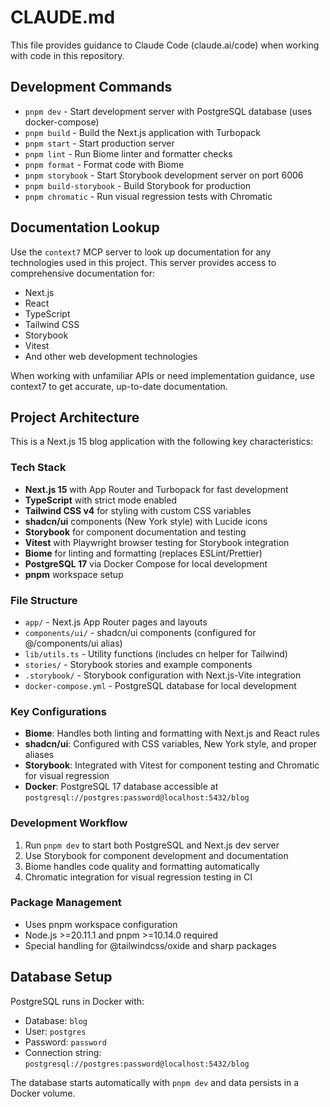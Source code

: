 # CLAUDE.md

This file provides guidance to Claude Code (claude.ai/code) when working with code in this repository.

## Development Commands

- `pnpm dev` - Start development server with PostgreSQL database (uses docker-compose)
- `pnpm build` - Build the Next.js application with Turbopack
- `pnpm start` - Start production server
- `pnpm lint` - Run Biome linter and formatter checks
- `pnpm format` - Format code with Biome
- `pnpm storybook` - Start Storybook development server on port 6006
- `pnpm build-storybook` - Build Storybook for production
- `pnpm chromatic` - Run visual regression tests with Chromatic

## Documentation Lookup

Use the `context7` MCP server to look up documentation for any technologies used in this project. This server provides access to comprehensive documentation for:
- Next.js
- React
- TypeScript
- Tailwind CSS
- Storybook
- Vitest
- And other web development technologies

When working with unfamiliar APIs or need implementation guidance, use context7 to get accurate, up-to-date documentation.

## Project Architecture

This is a Next.js 15 blog application with the following key characteristics:

### Tech Stack
- **Next.js 15** with App Router and Turbopack for fast development
- **TypeScript** with strict mode enabled
- **Tailwind CSS v4** for styling with custom CSS variables
- **shadcn/ui** components (New York style) with Lucide icons
- **Storybook** for component documentation and testing
- **Vitest** with Playwright browser testing for Storybook integration
- **Biome** for linting and formatting (replaces ESLint/Prettier)
- **PostgreSQL 17** via Docker Compose for local development
- **pnpm** workspace setup

### File Structure
- `app/` - Next.js App Router pages and layouts
- `components/ui/` - shadcn/ui components (configured for @/components/ui alias)
- `lib/utils.ts` - Utility functions (includes cn helper for Tailwind)
- `stories/` - Storybook stories and example components
- `.storybook/` - Storybook configuration with Next.js-Vite integration
- `docker-compose.yml` - PostgreSQL database for local development

### Key Configurations
- **Biome**: Handles both linting and formatting with Next.js and React rules
- **shadcn/ui**: Configured with CSS variables, New York style, and proper aliases
- **Storybook**: Integrated with Vitest for component testing and Chromatic for visual regression
- **Docker**: PostgreSQL 17 database accessible at `postgresql://postgres:password@localhost:5432/blog`

### Development Workflow
1. Run `pnpm dev` to start both PostgreSQL and Next.js dev server
2. Use Storybook for component development and documentation
3. Biome handles code quality and formatting automatically
4. Chromatic integration for visual regression testing in CI

### Package Management
- Uses pnpm workspace configuration
- Node.js >=20.11.1 and pnpm >=10.14.0 required
- Special handling for @tailwindcss/oxide and sharp packages

## Database Setup

PostgreSQL runs in Docker with:
- Database: `blog`
- User: `postgres` 
- Password: `password`
- Connection string: `postgresql://postgres:password@localhost:5432/blog`

The database starts automatically with `pnpm dev` and data persists in a Docker volume.